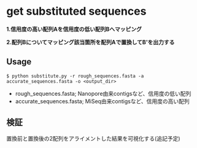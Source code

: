 # get substituted sequences
**1.信用度の高い配列Aを信用度の低い配列Bへマッピング**

**2.配列Bについてマッピング該当箇所を配列Aで置換してB'を出力する**

## Usage
```
$ python substitute.py -r rough_sequences.fasta -a accurate_sequences.fasta -o <output_dir>
```
- rough_sequences.fasta; Nanopore由来contigsなど、信用度の低い配列
- accurate_sequences.fasta; MiSeq由来contigsなど、信用度の高い配列

## 検証
置換前と置換後の2配列をアライメントした結果を可視化する(追記予定)
